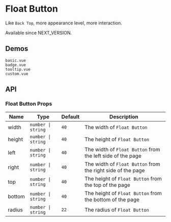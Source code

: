# Float Button

Like `Back Top`, more appearance level, more interaction.

Available since NEXT_VERSION.

## Demos

```demo
basic.vue
badge.vue
tooltip.vue
custom.vue
```

## API

### Float Button Props

| Name | Type | Default | Description |
| --- | --- | --- | --- |
| width | `number \| string` | `40` | The width of `Float Button` |
| height | `number \| string` | `40` | The height of `Float Button` |
| left | `number \| string` | `40` | The width of `Float Button` from the left side of the page |
| right | `number \| string` | `40` | The width of `Float Button` from the right side of the page |
| top | `number \| string` | `40` | The height of `Float Button` from the top of the page |
| bottom | `number \| string` | `40` | The height of `Float Button` from the bottom of the page |
| radius | `number \| string` | `22` | The radius of `Float Button` |
